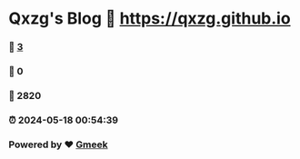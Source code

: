 # Qxzg's Blog :link: https://qxzg.github.io 
### :page_facing_up: [3](https://qxzg.github.io/tag.html) 
### :speech_balloon: 0 
### :hibiscus: 2820 
### :alarm_clock: 2024-05-18 00:54:39 
### Powered by :heart: [Gmeek](https://github.com/Meekdai/Gmeek)
